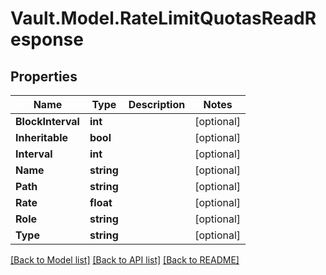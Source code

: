 # Vault.Model.RateLimitQuotasReadResponse

## Properties

Name | Type | Description | Notes
------------ | ------------- | ------------- | -------------
**BlockInterval** | **int** |  | [optional] 
**Inheritable** | **bool** |  | [optional] 
**Interval** | **int** |  | [optional] 
**Name** | **string** |  | [optional] 
**Path** | **string** |  | [optional] 
**Rate** | **float** |  | [optional] 
**Role** | **string** |  | [optional] 
**Type** | **string** |  | [optional] 

[[Back to Model list]](../README.md#documentation-for-models) [[Back to API list]](../README.md#documentation-for-api-endpoints) [[Back to README]](../README.md)

